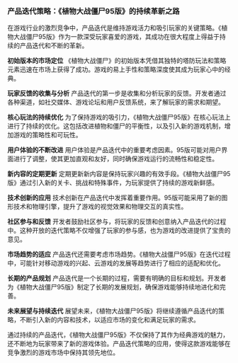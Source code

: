 ### 产品迭代策略：《植物大战僵尸95版》的持续革新之路

在游戏行业的激烈竞争中，产品迭代是维持游戏活力和吸引玩家的关键策略。《植物大战僵尸95版》作为一款深受玩家喜爱的游戏，其成功在很大程度上得益于持续的产品迭代和不断的革新。

**初始版本的市场定位**
《植物大战僵尸》的初始版本凭借其独特的塔防玩法和策略元素迅速在市场上获得了成功。游戏的易上手性和策略深度使其成为玩家心中的经典。

**玩家反馈的收集与分析**
产品迭代的第一步是收集和分析玩家的反馈。开发者通过各种渠道，如社交媒体、游戏论坛和用户反馈系统，来了解玩家的需求和期望。

**核心玩法的持续优化**
为了保持游戏的吸引力，《植物大战僵尸95版》在核心玩法上进行了持续的优化。这包括改进植物和僵尸的平衡性，以及引入新的游戏机制，增加游戏的策略性和可玩性。

**用户体验的不断改进**
用户体验是产品迭代中的重要考虑因素。95版可能对用户界面进行了调整，使其更加直观和友好，同时确保游戏运行的流畅性和稳定性。

**新内容的定期更新**
定期更新新内容是保持玩家兴趣的有效手段。《植物大战僵尸95版》通过引入新的关卡、挑战和特殊事件，为玩家提供了持续的游戏新鲜感。

**技术创新的应用**
技术创新在产品迭代中发挥着重要作用。95版可能采用了新的图形技术和物理引擎，提升了游戏的视觉效果和物理交互的真实性。

**社区参与和反馈**
开发者鼓励社区参与，将玩家的反馈和创意纳入产品迭代的过程中。这种开放的迭代策略不仅增强了玩家的参与感，也为游戏的改进提供了宝贵的意见。

**市场趋势的适应**
产品迭代还需要考虑市场趋势。《植物大战僵尸95版》在迭代过程中，可能针对移动游戏的兴起、云游戏的发展等趋势进行了相应的适配和优化。

**长期的产品规划**
产品迭代是一个长期的过程，需要有明确的目标和规划。开发者为《植物大战僵尸95版》制定了长期的发展规划，确保游戏能够持续地进化和完善。

**未来展望与持续迭代**
展望未来，《植物大战僵尸95版》将继续遵循产品迭代的策略，不断引入新的内容和技术，以适应市场的变化和满足玩家的需求。

通过持续的产品迭代，《植物大战僵尸95版》不仅保持了其作为经典游戏的魅力，还不断地为玩家带来了新的游戏体验。产品迭代策略的应用，使得这款游戏能够在竞争激烈的游戏市场中保持其领先地位。